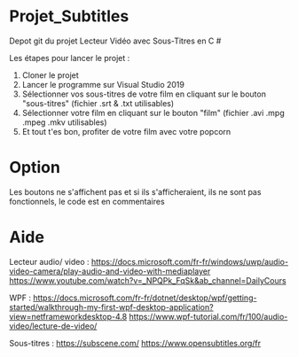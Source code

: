 # Projet_Subtitles

Depot git du projet Lecteur Vidéo avec Sous-Titres en C # 

Les étapes pour lancer le projet :

1. Cloner le projet 
2. Lancer le programme sur Visual Studio 2019
3. Sélectionner vos sous-titres de votre film en cliquant sur le bouton "sous-titres" (fichier .srt & .txt utilisables)
4. Sélectionner votre film en cliquant sur le bouton "film" (fichier .avi .mpg .mpeg .mkv utilisables)
5. Et tout t'es bon, profiter de votre film avec votre popcorn


# Option

Les boutons ne s'affichent pas et si ils s'afficheraient, ils ne sont pas fonctionnels, le code est en commentaires

# Aide
 
Lecteur audio/ video : https://docs.microsoft.com/fr-fr/windows/uwp/audio-video-camera/play-audio-and-video-with-mediaplayer
                       https://www.youtube.com/watch?v=_NPQPk_FqSk&ab_channel=DailyCours

WPF : https://docs.microsoft.com/fr-fr/dotnet/desktop/wpf/getting-started/walkthrough-my-first-wpf-desktop-application?view=netframeworkdesktop-4.8
      https://www.wpf-tutorial.com/fr/100/audio-video/lecture-de-video/

Sous-titres : https://subscene.com/
              https://www.opensubtitles.org/fr
